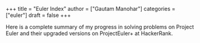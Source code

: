 +++
title = "Euler Index"
author = ["Gautam Manohar"]
categories = ["euler"]
draft = false
+++

Here is a complete summary of my progress in solving problems on Project Euler and their upgraded versions on ProjectEuler+ at HackerRank.